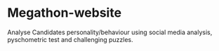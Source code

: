 # Megathon-website
Analyse Candidates personality/behaviour using social media analysis, pyschometric test and challenging puzzles.
